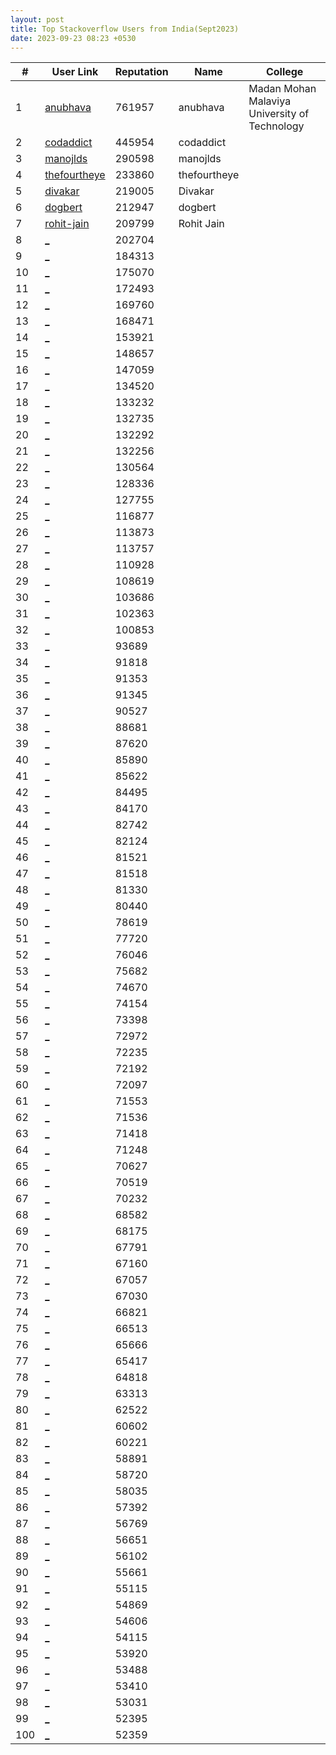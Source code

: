 ```yaml
---
layout: post
title: Top Stackoverflow Users from India(Sept2023)
date: 2023-09-23 08:23 +0530
---
```

 
|#|User Link|Reputation|Name|College|
|---|---|---|---|---|
| 1 | [anubhava](https://stackoverflow.com/users/548225) | 761957 | anubhava | Madan Mohan Malaviya University of Technology |
| 2 | [codaddict](https://stackoverflow.com/users/227665) | 445954 | codaddict ||
| 3 | [manojlds](https://stackoverflow.com/users/526535) | 290598 | manojlds ||
| 4 | [thefourtheye](https://stackoverflow.com/users/1903116) | 233860 | thefourtheye ||
| 5 | [divakar](https://stackoverflow.com/users/3293881) | 219005 | Divakar ||
| 6 | [dogbert](https://stackoverflow.com/users/320615) | 212947 | dogbert ||
| 7 | [rohit-jain](https://stackoverflow.com/users/1679863) | 209799 | Rohit Jain ||
| 8 | [_](https://stackoverflow.com/users/452307) | 202704 |||
| 9 | [_](https://stackoverflow.com/users/7429447) | 184313 |||
| 10 | [_](https://stackoverflow.com/users/314488) | 175070 |||
| 11 | [_](https://stackoverflow.com/users/3297613) | 172493 |||
| 12 | [_](https://stackoverflow.com/users/309308) | 169760 |||
| 13 | [_](https://stackoverflow.com/users/1501794) | 168471 |||
| 14 | [_](https://stackoverflow.com/users/1542290) | 153921 |||
| 15 | [_](https://stackoverflow.com/users/84201) | 148657 |||
| 16 | [_](https://stackoverflow.com/users/1140579) | 147059 |||
| 17 | [_](https://stackoverflow.com/users/1695) | 134520 |||
| 18 | [_](https://stackoverflow.com/users/2173917) | 133232 |||
| 19 | [_](https://stackoverflow.com/users/653856) | 132735 |||
| 20 | [_](https://stackoverflow.com/users/1668533) | 132292 |||
| 21 | [_](https://stackoverflow.com/users/1202025) | 132256 |||
| 22 | [_](https://stackoverflow.com/users/5866580) | 130564 |||
| 23 | [_](https://stackoverflow.com/users/188096) | 128336 |||
| 24 | [_](https://stackoverflow.com/users/379693) | 127755 |||
| 25 | [_](https://stackoverflow.com/users/2767755) | 116877 |||
| 26 | [_](https://stackoverflow.com/users/1942) | 113873 |||
| 27 | [_](https://stackoverflow.com/users/3037257) | 113757 |||
| 28 | [_](https://stackoverflow.com/users/41021) | 110928 |||
| 29 | [_](https://stackoverflow.com/users/370305) | 108619 |||
| 30 | [_](https://stackoverflow.com/users/1104384) | 103686 |||
| 31 | [_](https://stackoverflow.com/users/44984) | 102363 |||
| 32 | [_](https://stackoverflow.com/users/5185595) | 100853 |||
| 33 | [_](https://stackoverflow.com/users/142822) | 93689 |||
| 34 | [_](https://stackoverflow.com/users/3349551) | 91818 |||
| 35 | [_](https://stackoverflow.com/users/567751) | 91353 |||
| 36 | [_](https://stackoverflow.com/users/165520) | 91345 |||
| 37 | [_](https://stackoverflow.com/users/267269) | 90527 |||
| 38 | [_](https://stackoverflow.com/users/795990) | 88681 |||
| 39 | [_](https://stackoverflow.com/users/2606013) | 87620 |||
| 40 | [_](https://stackoverflow.com/users/2025923) | 85890 |||
| 41 | [_](https://stackoverflow.com/users/5726027) | 85622 |||
| 42 | [_](https://stackoverflow.com/users/472375) | 84495 |||
| 43 | [_](https://stackoverflow.com/users/5043867) | 84170 |||
| 44 | [_](https://stackoverflow.com/users/8283848) | 82742 |||
| 45 | [_](https://stackoverflow.com/users/2783370) | 82124 |||
| 46 | [_](https://stackoverflow.com/users/527185) | 81521 |||
| 47 | [_](https://stackoverflow.com/users/532312) | 81518 |||
| 48 | [_](https://stackoverflow.com/users/1719752) | 81330 |||
| 49 | [_](https://stackoverflow.com/users/5291015) | 80440 |||
| 50 | [_](https://stackoverflow.com/users/1190388) | 78619 |||
| 51 | [_](https://stackoverflow.com/users/5638630) | 77720 |||
| 52 | [_](https://stackoverflow.com/users/3916) | 76046 |||
| 53 | [_](https://stackoverflow.com/users/1438393) | 75682 |||
| 54 | [_](https://stackoverflow.com/users/39742) | 74670 |||
| 55 | [_](https://stackoverflow.com/users/9840637) | 74154 |||
| 56 | [_](https://stackoverflow.com/users/1860929) | 73398 |||
| 57 | [_](https://stackoverflow.com/users/783743) | 72972 |||
| 58 | [_](https://stackoverflow.com/users/1697099) | 72235 |||
| 59 | [_](https://stackoverflow.com/users/1823841) | 72192 |||
| 60 | [_](https://stackoverflow.com/users/2530848) | 72097 |||
| 61 | [_](https://stackoverflow.com/users/6433023) | 71553 |||
| 62 | [_](https://stackoverflow.com/users/1610034) | 71536 |||
| 63 | [_](https://stackoverflow.com/users/229602) | 71418 |||
| 64 | [_](https://stackoverflow.com/users/4085910) | 71248 |||
| 65 | [_](https://stackoverflow.com/users/4248328) | 70627 |||
| 66 | [_](https://stackoverflow.com/users/46297) | 70519 |||
| 67 | [_](https://stackoverflow.com/users/661933) | 70232 |||
| 68 | [_](https://stackoverflow.com/users/12833166) | 68582 |||
| 69 | [_](https://stackoverflow.com/users/514235) | 68175 |||
| 70 | [_](https://stackoverflow.com/users/7666442) | 67791 |||
| 71 | [_](https://stackoverflow.com/users/726863) | 67160 |||
| 72 | [_](https://stackoverflow.com/users/3679490) | 67057 |||
| 73 | [_](https://stackoverflow.com/users/1984039) | 67030 |||
| 74 | [_](https://stackoverflow.com/users/2396539) | 66821 |||
| 75 | [_](https://stackoverflow.com/users/1209018) | 66513 |||
| 76 | [_](https://stackoverflow.com/users/921204) | 65666 |||
| 77 | [_](https://stackoverflow.com/users/134713) | 65417 |||
| 78 | [_](https://stackoverflow.com/users/97572) | 64818 |||
| 79 | [_](https://stackoverflow.com/users/305818) | 63313 |||
| 80 | [_](https://stackoverflow.com/users/571189) | 62522 |||
| 81 | [_](https://stackoverflow.com/users/1318946) | 60602 |||
| 82 | [_](https://stackoverflow.com/users/702361) | 60221 |||
| 83 | [_](https://stackoverflow.com/users/111435) | 58891 |||
| 84 | [_](https://stackoverflow.com/users/165297) | 58720 |||
| 85 | [_](https://stackoverflow.com/users/45603) | 58035 |||
| 86 | [_](https://stackoverflow.com/users/6891563) | 57392 |||
| 87 | [_](https://stackoverflow.com/users/2349407) | 56769 |||
| 88 | [_](https://stackoverflow.com/users/614807) | 56651 |||
| 89 | [_](https://stackoverflow.com/users/116614) | 56102 |||
| 90 | [_](https://stackoverflow.com/users/2522554) | 55661 |||
| 91 | [_](https://stackoverflow.com/users/1045444) | 55115 |||
| 92 | [_](https://stackoverflow.com/users/3751711) | 54869 |||
| 93 | [_](https://stackoverflow.com/users/298455) | 54606 |||
| 94 | [_](https://stackoverflow.com/users/155196) | 54115 |||
| 95 | [_](https://stackoverflow.com/users/603744) | 53920 |||
| 96 | [_](https://stackoverflow.com/users/17447) | 53488 |||
| 97 | [_](https://stackoverflow.com/users/155861) | 53410 |||
| 98 | [_](https://stackoverflow.com/users/111988) | 53031 |||
| 99 | [_](https://stackoverflow.com/users/2030) | 52395 |||
| 100 | [_](https://stackoverflow.com/users/950178) | 52359 |||
